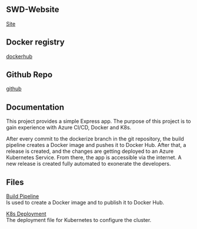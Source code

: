 ## SWD-Website

[Site](http://http://40.67.253.102/)

## Docker registry

[dockerhub](https://hub.docker.com/r/al3xfischer/nodeapp)

## Github Repo

[github](https://github.com/al3xfischer/node-app-swd.git)

## Documentation

This project provides a simple Express app. 
The purpose of this project is to gain experience with Azure CI/CD,
Docker and K8s. 

After every commit to the dockerize branch in the git repository, the build pipeline creates a Docker image and pushes it to Docker Hub. After that, a release is created, and the changes are getting deployed to an Azure Kubernetes Service. From there, the app is accessible via the internet.  A new release is created fully automated to exonerate the developers.

## Files

[Build Pipeline](https://github.com/al3xfischer/node-app-swd/blob/dockerize/dockerize.yml)  
Is used to create a Docker image and to publish it to Docker Hub.

[K8s Deployment](https://github.com/al3xfischer/node-app-swd/blob/dockerize/deployment.yml)  
The deployment file for Kubernetes to configure the cluster.
